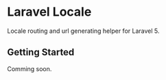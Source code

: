 # Laravel Locale

Locale routing and url generating helper for Laravel 5.

## Getting Started

Comming soon.
